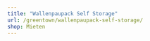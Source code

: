 ```yaml
---
title: "Wallenpaupack Self Storage"
url: /greentown/wallenpaupack-self-storage/
shop: Mieten
---
```

